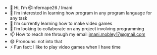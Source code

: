 - 👋 Hi, I’m @Infernape26 / Imani
- 👀 I’m interested in learning how program in any program language for any task
- 🌱 I’m currently learning how to make video games
- 💞️ I’m looking to collaborate on any project involving programming
- 📫 How to reach me through my email imani.mobley17@gmail.com
- 😄 Pronouns: not into that
- ⚡ Fun fact: I like to play video games when I have time

<!---
Infernape26/Infernape26 is a ✨ special ✨ repository because its `README.md` (this file) appears on your GitHub profile.
You can click the Preview link to take a look at your changes.
--->
